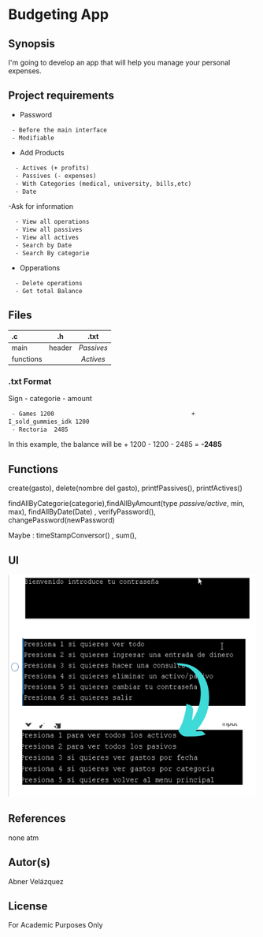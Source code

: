 # Budgeting App

## Synopsis

I'm going to develop an app that will help you manage your personal expenses.

  
## Project requirements


- Password
 ```plain
  - Before the main interface
  - Modifiable
```
- Add Products
```plain
  - Actives (+ profits) 
  - Passives (- expenses)
  - With Categories (medical, university, bills,etc) 
  - Date
 ```
 
-Ask for information 
```plain
  - View all operations
  - View all passives
  - View all actives
  - Search by Date
  - Search By categorie
 ```
- Opperations
```plain
  - Delete operations
  - Get total Balance
```

## Files

| **.c** |  **.h** | **.txt** |
|:-----|:--------:|:--------:|
| main  | header | _Passives_|
| functions   |    |   _Actives_  |


### .txt Format 


Sign - categorie - amount 
     
     - Games 1200                                       + I_sold_gummies_idk 1200
     - Rectoria  2485
      
      
 In this example, the balance will be + 1200 - 1200 - 2485 = **-2485**
    
 		
## Functions


create(gasto), delete(nombre del gasto), printfPassives(), printfActives() 

findAllByCategorie(categorie),findAllByAmount(type _passive/active_, min, max), findAllByDate(Date) , verifyPassword(), changePassword(newPassword)

Maybe : timeStampConversor() , sum(),  


## UI

<img src="https://github.com/AbnerIO/C/blob/main/PIA/Readme_Imgs/2021-05-13%2008_41_47-Window.png" width="550px" height="450px"></a>


## References

none atm

## Autor(s)
Abner Velázquez

## License
For Academic Purposes Only

